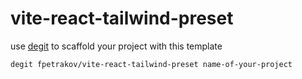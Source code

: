 # vite-react-tailwind-preset

use [degit](https://github.com/Rich-Harris/degit) to scaffold your project with this template

```bash
degit fpetrakov/vite-react-tailwind-preset name-of-your-project
```
